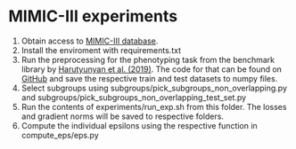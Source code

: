 # MIMIC-III experiments
1. Obtain access to [MIMIC-III database](https://physionet.org/content/mimiciii/1.4/).
2. Install the enviroment with requirements.txt 
3. Run the preprocessing for the phenotyping task from the benchmark library by [Harutyunyan et al. (2019)](https://doi.org/10.1038/s41597-019-0103-9). The code for that can be found on [GitHub](https://github.com/YerevaNN/mimic3-benchmarks) and save the respective train and test datasets to numpy files.
4. Select subgroups using subgroups/pick_subgroups_non_overlapping.py and subgroups/pick_subgroups_non_overlapping_test_set.py
5. Run the contents of experiments/run_exp.sh from this folder. The losses and gradient norms will be saved to respective folders.
6. Compute the individual epsilons using the respective function in compute_eps/eps.py